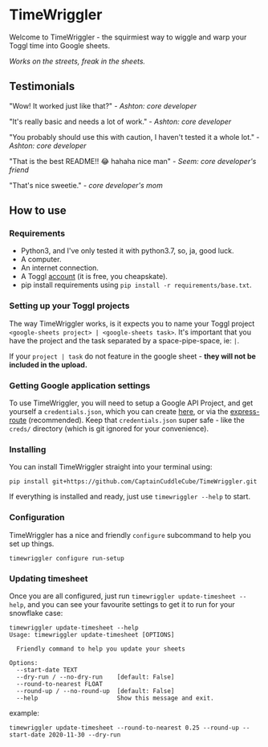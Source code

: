 # TimeWriggler

Welcome to TimeWriggler - the squirmiest way to wiggle and warp your Toggl time
into Google sheets.

_Works on the streets, freak in the sheets._

## Testimonials

"Wow! It worked just like that?" - _Ashton: core developer_

"It's really basic and needs a lot of work." - _Ashton: core developer_

"You probably should use this with caution, I haven't tested it a whole lot." - _Ashton: core developer_

"That is the best README!! 😂 hahaha nice man" - _Seem: core developer's friend_

"That's nice sweetie." - _core developer's mom_

## How to use

### Requirements

- Python3, and I've only tested it with python3.7, so, ja, good luck.
- A computer.
- An internet connection.
- A Toggl [account](https://toggl.com/) (it is free, you cheapskate).
- pip install requirements using `pip install -r requirements/base.txt`.

### Setting up your Toggl projects

The way TimeWriggler works, is it expects you to name your Toggl project `<google-sheets project> | <google-sheets task>`.
It's important that you have the project and the task separated by a space-pipe-space, ie: `|`.

If your `project | task` do not feature in the google sheet - **they will not be included in the upload.**

### Getting Google application settings

To use TimeWriggler, you will need to setup a Google API Project, and get yourself a `credentials.json`,
which you can create [here](https://console.developers.google.com/flows/enableapi?apiid=appsactivity&credential=client_key), or via the [express-route](https://developers.google.com/sheets/api/quickstart/python) (recommended).
Keep that `credentials.json` super safe - like the `creds/` directory (which is git ignored for your convenience).

### Installing

You can install TimeWriggler straight into your terminal using:
```
pip install git+https://github.com/CaptainCuddleCube/TimeWriggler.git
```

If everything is installed and ready, just use `timewriggler --help` to start.

### Configuration

TimeWriggler has a nice and friendly `configure` subcommand to help you set up things.

```
timewriggler configure run-setup
```


### Updating timesheet

Once you are all configured, just run `timewriggler update-timesheet --help`, and you can see your favourite settings to get it to run for your
snowflake case:
```
timewriggler update-timesheet --help
Usage: timewriggler update-timesheet [OPTIONS]

  Friendly command to help you update your sheets

Options:
  --start-date TEXT
  --dry-run / --no-dry-run    [default: False]
  --round-to-nearest FLOAT
  --round-up / --no-round-up  [default: False]
  --help                      Show this message and exit.
```

example:

```
timewriggler update-timesheet --round-to-nearest 0.25 --round-up --start-date 2020-11-30 --dry-run
```
